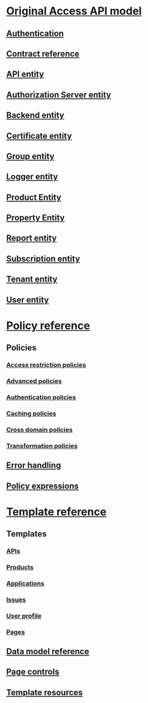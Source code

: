 # [Original Access API model](ApiManagementREST/API-Management-REST.md)
## [Authentication](ApiManagementREST/Azure-API-Management-REST-API-Authentication.md)
## [Contract reference](ApiManagementREST/Azure-API-Management-REST-API-contract-reference.md)
## [API entity](ApiManagementREST/Azure-API-Management-REST-API-API-entity.md)
## [Authorization Server entity](ApiManagementREST/Azure-API-Management-REST-API-Authorization-Server-entity.md)
## [Backend entity](ApiManagementREST/Azure-API-Management-REST-API-Backend-entity.md)
## [Certificate entity](ApiManagementREST/Azure-API-Management-REST-API-Certificate-entity.md)
## [Group entity](ApiManagementREST/Azure-API-Management-REST-API-Group-entity.md)
## [Logger entity](ApiManagementREST/Azure-API-Management-REST-API-Logger-entity.md)
## [Product Entity](ApiManagementREST/Azure-API-Management-REST-API-Product-Entity.md)
## [Property Entity](ApiManagementREST/Azure-API-Management-REST-API-Property-Entity.md)
## [Report entity](ApiManagementREST/Azure-API-Management-REST-API-Report-entity.md)
## [Subscription entity](ApiManagementREST/Azure-API-Management-REST-API-Subscription-entity.md)
## [Tenant entity](ApiManagementREST/Azure-API-Management-REST-API-Tenant-entity.md)
## [User entity](ApiManagementREST/Azure-API-Management-REST-API-User-entity.md)
# [Policy reference](APIManagementPolicyRef/API-Management-policies.md)
## Policies
### [Access restriction policies](APIManagementPolicyRef/API-Management-access-restriction-policies.md)
### [Advanced policies](APIManagementPolicyRef/API-Management-advanced-policies.md)
### [Authentication policies](APIManagementPolicyRef/API-Management-authentication-policies.md)
### [Caching policies](APIManagementPolicyRef/API-Management-caching-policies.md)
### [Cross domain policies](APIManagementPolicyRef/API-Management-cross-domain-policies.md)
### [Transformation policies](APIManagementPolicyRef/API-Management-transformation-policies.md)
## [Error handling](APIManagementPolicyRef/Error-handling-in-API-Management-policies.md)
## [Policy expressions](APIManagementPolicyRef/API-Management-policy-expressions.md)
# [Template reference](APIManagementTemplates/Azure-API-Management-Developer-Portal-Templates.md)
## Templates
### [APIs](APIManagementTemplates/API-templates-in-Azure-API-Management.md)
### [Products](APIManagementTemplates/Product-templates-in-Azure-API-Management.md)
### [Applications](APIManagementTemplates/Application-templates-in-Azure-API-Management.md)
### [Issues](APIManagementTemplates/Issue-templates-in-Azure-API-Management.md)
### [User profile](APIManagementTemplates/User-profile-templates-in-Azure-API-Management.md)
### [Pages](APIManagementTemplates/Page-templates-in-Azure-API-Management.md)
## [Data model reference](APIManagementTemplates/Azure-API-Management-template-data-model-reference.md)
## [Page controls](APIManagementTemplates/Azure-API-Management-page-controls.md)
## [Template resources](APIManagementTemplates/Azure-API-Management-template-resources.md)
